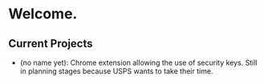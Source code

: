 # Welcome.

## Current Projects

+ (no name yet): Chrome extension allowing the use of security keys. Still in planning stages because USPS wants to take their time.

